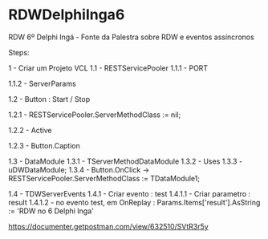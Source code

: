 # RDWDelphiInga6
RDW 6º Delphi Ingá -  Fonte da Palestra sobre RDW e eventos assíncronos

Steps:

1 - Criar um Projeto VCL
1.1 - RESTServicePooler
1.1.1 - PORT

1.1.2 - ServerParams

1.2 - Button : Start / Stop

1.2.1 - RESTServicePooler.ServerMethodClass := nil;

1.2.2 - Active

1.2.3 - Button.Caption

1.3 - DataModule
1.3.1 - TServerMethodDataModule
1.3.2 - Uses
1.3.3 -		uDWDataModule;
1.3.4 - Button.OnClick -> RESTServicePooler.ServerMethodClass := TDataModule1;

1.4 - TDWServerEvents
1.4.1 - Criar evento : test
1.4.1.1 - Criar parametro : result
1.4.1.2 - no evento test, em OnReplay :
			Params.Items['result'].AsString := 'RDW no 6 Delphi Inga'
			
			
https://documenter.getpostman.com/view/632510/SVtR3r5y
